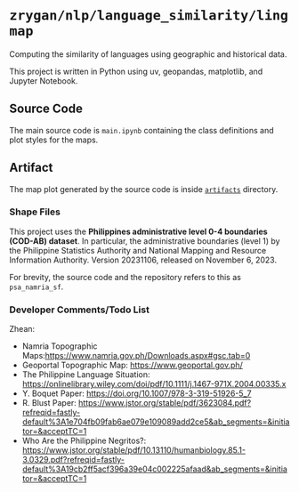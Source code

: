 # `zrygan/nlp/language_similarity/lingmap`

Computing the similarity of languages using geographic and historical data.

This project is written in Python using uv, geopandas, matplotlib, and Jupyter Notebook.

## Source Code

The main source code is `main.ipynb` containing the class definitions and plot styles for
the maps.

## Artifact

The map plot generated by the source code is inside [`artifacts`](artifacts/) directory.

### Shape Files

This project uses the **Philippines administrative level 0-4 boundaries (COD-AB) dataset**.
In particular, the administrative boundaries (level 1) by the Philippine Statistics Authority
and National Mapping and Resource Information Authority. Version 20231106, released on
November 6, 2023.

For brevity, the source code and the repository refers to this as `psa_namria_sf`.

### Developer Comments/Todo List
Zhean:
- Namria Topographic Maps:https://www.namria.gov.ph/Downloads.aspx#gsc.tab=0
- Geoportal Topographic Map: https://www.geoportal.gov.ph/
- The Philippine Language Situation: https://onlinelibrary.wiley.com/doi/pdf/10.1111/j.1467-971X.2004.00335.x
- Y. Boquet Paper: https://doi.org/10.1007/978-3-319-51926-5_7
- R. Blust Paper: https://www.jstor.org/stable/pdf/3623084.pdf?refreqid=fastly-default%3A1e704fb09fab6ae079e109089add2ce5&ab_segments=&initiator=&acceptTC=1
- Who Are the Philippine Negritos?: https://www.jstor.org/stable/pdf/10.13110/humanbiology.85.1-3.0329.pdf?refreqid=fastly-default%3A19cb2ff5acf396a39e04c002225afaad&ab_segments=&initiator=&acceptTC=1